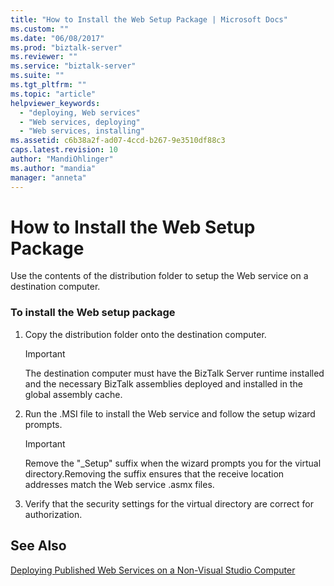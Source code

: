 ```yaml
---
title: "How to Install the Web Setup Package | Microsoft Docs"
ms.custom: ""
ms.date: "06/08/2017"
ms.prod: "biztalk-server"
ms.reviewer: ""
ms.service: "biztalk-server"
ms.suite: ""
ms.tgt_pltfrm: ""
ms.topic: "article"
helpviewer_keywords: 
  - "deploying, Web services"
  - "Web services, deploying"
  - "Web services, installing"
ms.assetid: c6b38a2f-ad07-4ccd-b267-9e3510df88c3
caps.latest.revision: 10
author: "MandiOhlinger"
ms.author: "mandia"
manager: "anneta"
---
```

# How to Install the Web Setup Package
Use the contents of the distribution folder to setup the Web service on a destination computer.  
  
### To install the Web setup package  
  
1.  Copy the distribution folder onto the destination computer.  
  
    > [!IMPORTANT]
    >  The destination computer must have the BizTalk Server runtime installed and the necessary BizTalk assemblies deployed and installed in the global assembly cache.  
  
2.  Run the .MSI file to install the Web service and follow the setup wizard prompts.  
  
    > [!IMPORTANT]
    >  Remove the "_Setup" suffix when the wizard prompts you for the virtual directory.Removing the suffix ensures that the receive location addresses match the Web service .asmx files.  
  
3.  Verify that the security settings for the virtual directory are correct for authorization.  
  
## See Also  
 [Deploying Published Web Services on a Non-Visual Studio Computer](../core/deploying-published-web-services-on-a-non-visual-studio-computer.md)